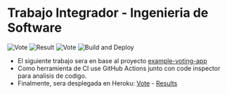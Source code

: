 # Trabajo Integrador - Ingenieria de Software 

![Vote](https://github.com/CarolinaMisa/trabajo-integrador-is3/workflows/Vote/badge.svg)  ![Result](https://github.com/CarolinaMisa/trabajo-integrador-is3/workflows/Result/badge.svg) ![Vote](https://github.com/CarolinaMisa/trabajo-integrador-is3/workflows/Vote/badge.svg) ![Build and Deploy](https://github.com/CarolinaMisa/trabajo-integrador-is3/workflows/Build%20and%20Deploy/badge.svg)

* El siguiente trabajo sera en base al proyecto [example-voting-app](https://github.com/dockersamples/example-voting-app)
* Como herramienta de CI use GitHub Actions junto con code inspector para analisis de codigo.
* Finalmente, sera desplegada en Heroku: [Vote](https://tp-vote.herokuapp.com/) - [Results](https://tp-result.herokuapp.com/)


 
